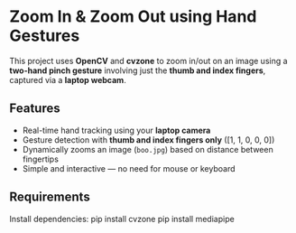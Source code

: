 #  Zoom In & Zoom Out using Hand Gestures
This project uses **OpenCV** and **cvzone** to zoom in/out on an image using a **two-hand pinch gesture** involving just the **thumb and index fingers**, captured via a **laptop webcam**.
## Features
- Real-time hand tracking using your **laptop camera**
- Gesture detection with **thumb and index fingers only** ([1, 1, 0, 0, 0])
- Dynamically zooms an image (`boo.jpg`) based on distance between fingertips
- Simple and interactive — no need for mouse or keyboard

## Requirements

Install dependencies:
pip install cvzone
pip install mediapipe
